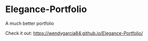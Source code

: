 # Elegance-Portfolio
A much better portfolio

Check it out: 
https://wendygarcia84.github.io/Elegance-Portfolio/

